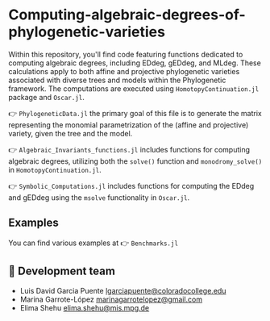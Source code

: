 # Computing-algebraic-degrees-of-phylogenetic-varieties

Within this repository, you'll find code featuring functions dedicated to computing algebraic degrees, including EDdeg, gEDdeg, and MLdeg. These calculations apply to both affine and projective phylogenetic varieties associated with diverse trees and models within the Phylogenetic framework. The computations are executed using `HomotopyContinuation.jl` package and `Oscar.jl`.

👉 `PhylogeneticData.jl` the primary goal of this file is to generate the matrix representing the monomial parametrization of the (affine and projective) variety, given the tree and the model.

👉 `Algebraic_Invariants_functions.jl` includes functions for computing algebraic degrees, utilizing both the `solve()` function and `monodromy_solve()` in `HomotopyContinuation.jl`.

👉 `Symbolic_Computations.jl` includes functions for computing the EDdeg and gEDdeg using the `msolve` functionality in `Oscar.jl`.

## Examples

You can find various examples at 👉 `Benchmarks.jl`

## 👷 Development team

- Luis David Garcia Puente <lgarciapuente@coloradocollege.edu>
- Marina Garrote-López <marinagarrotelopez@gmail.com>
- Elima Shehu <elima.shehu@mis.mpg.de>
